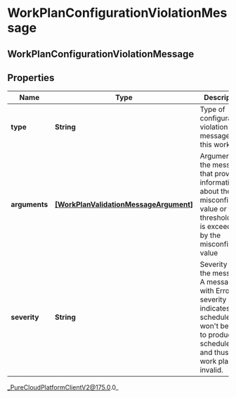 # WorkPlanConfigurationViolationMessage

## WorkPlanConfigurationViolationMessage

## Properties

|Name | Type | Description | Notes|
|------------ | ------------- | ------------- | -------------|
| **type** | **String** | Type of configuration violation message for this work plan | [optional] |
| **arguments** | [**[WorkPlanValidationMessageArgument]**]([WorkPlanValidationMessageArgument]) | Arguments of the message that provide information about the misconfigured value or the threshold that is exceeded by the misconfigured value | [optional] |
| **severity** | **String** | Severity of the message. A message with Error severity indicates the scheduler won&#39;t be able to produce schedules and thus the work plan is invalid. | [optional] |



_PureCloudPlatformClientV2@175.0.0_
